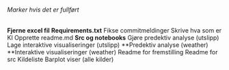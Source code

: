 ###### Marker hvis det er fullført


**Fjerne excel fil**
**Requirements.txt**
Fikse commitmeldinger
Skrive hva som er KI
Opprette readme.md
**Src og notebooks**
Gjøre predektiv analyse (utslipp)
Lage interaktive visualiseringer (utslipp)
**Predektiv analyse (weather)
**Interaktive visualiseringer (weather)
Readme for fremstilling
Readme for src
Kildeliste
Barplot viser (alle kilder) 





